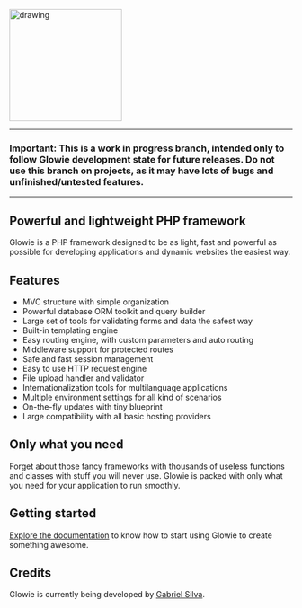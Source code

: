 <a href="https://glowie.tk" target="_blank"><img src="https://i.imgur.com/5tsmOE4.png" alt="drawing" width="200"/></a>

---
### **Important:** This is a work in progress branch, intended only to follow Glowie development state for future releases. Do not use this branch on projects, as it may have lots of bugs and unfinished/untested features.
---
## Powerful and lightweight PHP framework
Glowie is a PHP framework designed to be as light, fast and powerful as possible for developing applications and dynamic websites the easiest way.

## Features
- MVC structure with simple organization
- Powerful database ORM toolkit and query builder
- Large set of tools for validating forms and data the safest way
- Built-in templating engine
- Easy routing engine, with custom parameters and auto routing
- Middleware support for protected routes
- Safe and fast session management
- Easy to use HTTP request engine
- File upload handler and validator
- Internationalization tools for multilanguage applications
- Multiple environment settings for all kind of scenarios
- On-the-fly updates with tiny blueprint
- Large compatibility with all basic hosting providers

## Only what you need
Forget about those fancy frameworks with thousands of useless functions and classes with stuff you will never use. Glowie is packed with only what you need for your application to run smoothly.

## Getting started
[Explore the documentation](https://glowie.tk/docs) to know how to start using Glowie to create something awesome.

## Credits
Glowie is currently being developed by [Gabriel Silva](https://eugabrielsilva.tk).